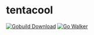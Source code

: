 # tentacool
[![Gobuild Download](http://beta.gobuild.io/badge/github.com/optiflows/tentacool/download.png)](http://beta.gobuild.io/github.com/optiflows/tentacool) [![Go Walker](http://gowalker.org/api/v1/badge)](https://gowalker.org/github.com/optiflows/tentacool)

